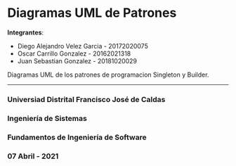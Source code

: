 # Diagramas UML de Patrones

__Integrantes__:
 - Diego Alejandro Velez Garcia - 20172020075
 - Oscar Carrillo Gonzalez - 20162021318
 - Juan Sebastian Gonzalez - 20181020029


Diagramas UML de los patrones de programacion Singleton y Builder.

---

### Universiad Distrital Francisco José de Caldas

### Ingeniería de Sistemas

### Fundamentos de Ingeniería de Software

### 07 Abril - 2021
